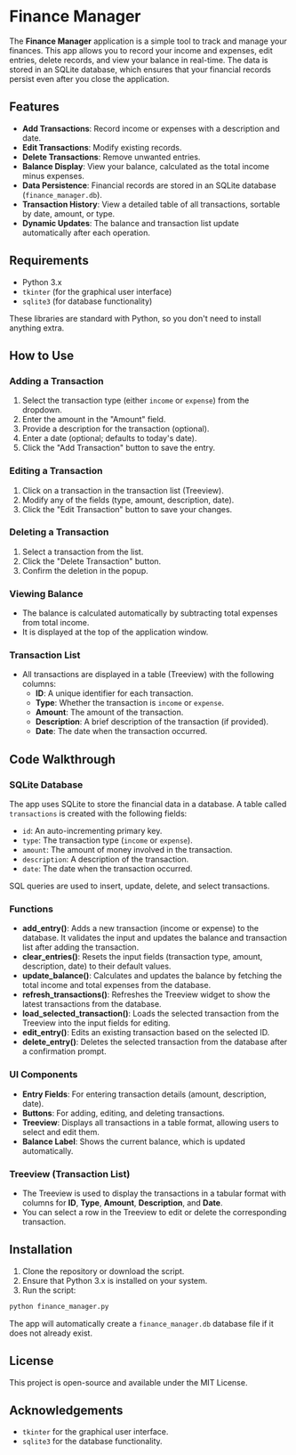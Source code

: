 # Finance Manager

The **Finance Manager** application is a simple tool to track and manage your finances. This app allows you to record your income and expenses, edit entries, delete records, and view your balance in real-time. The data is stored in an SQLite database, which ensures that your financial records persist even after you close the application.

## Features

- **Add Transactions**: Record income or expenses with a description and date.
- **Edit Transactions**: Modify existing records.
- **Delete Transactions**: Remove unwanted entries.
- **Balance Display**: View your balance, calculated as the total income minus expenses.
- **Data Persistence**: Financial records are stored in an SQLite database (`finance_manager.db`).
- **Transaction History**: View a detailed table of all transactions, sortable by date, amount, or type.
- **Dynamic Updates**: The balance and transaction list update automatically after each operation.

## Requirements

- Python 3.x
- `tkinter` (for the graphical user interface)
- `sqlite3` (for database functionality)

These libraries are standard with Python, so you don't need to install anything extra.

## How to Use

### Adding a Transaction
1. Select the transaction type (either `income` or `expense`) from the dropdown.
2. Enter the amount in the "Amount" field.
3. Provide a description for the transaction (optional).
4. Enter a date (optional; defaults to today's date).
5. Click the "Add Transaction" button to save the entry.

### Editing a Transaction
1. Click on a transaction in the transaction list (Treeview).
2. Modify any of the fields (type, amount, description, date).
3. Click the "Edit Transaction" button to save your changes.

### Deleting a Transaction
1. Select a transaction from the list.
2. Click the "Delete Transaction" button.
3. Confirm the deletion in the popup.

### Viewing Balance
- The balance is calculated automatically by subtracting total expenses from total income.
- It is displayed at the top of the application window.

### Transaction List
- All transactions are displayed in a table (Treeview) with the following columns:
  - **ID**: A unique identifier for each transaction.
  - **Type**: Whether the transaction is `income` or `expense`.
  - **Amount**: The amount of the transaction.
  - **Description**: A brief description of the transaction (if provided).
  - **Date**: The date when the transaction occurred.

## Code Walkthrough

### SQLite Database

The app uses SQLite to store the financial data in a database. A table called `transactions` is created with the following fields:
- `id`: An auto-incrementing primary key.
- `type`: The transaction type (`income` or `expense`).
- `amount`: The amount of money involved in the transaction.
- `description`: A description of the transaction.
- `date`: The date when the transaction occurred.

SQL queries are used to insert, update, delete, and select transactions.

### Functions

- **add_entry()**: Adds a new transaction (income or expense) to the database. It validates the input and updates the balance and transaction list after adding the transaction.
- **clear_entries()**: Resets the input fields (transaction type, amount, description, date) to their default values.
- **update_balance()**: Calculates and updates the balance by fetching the total income and total expenses from the database.
- **refresh_transactions()**: Refreshes the Treeview widget to show the latest transactions from the database.
- **load_selected_transaction()**: Loads the selected transaction from the Treeview into the input fields for editing.
- **edit_entry()**: Edits an existing transaction based on the selected ID.
- **delete_entry()**: Deletes the selected transaction from the database after a confirmation prompt.

### UI Components

- **Entry Fields**: For entering transaction details (amount, description, date).
- **Buttons**: For adding, editing, and deleting transactions.
- **Treeview**: Displays all transactions in a table format, allowing users to select and edit them.
- **Balance Label**: Shows the current balance, which is updated automatically.

### Treeview (Transaction List)
- The Treeview is used to display the transactions in a tabular format with columns for **ID**, **Type**, **Amount**, **Description**, and **Date**.
- You can select a row in the Treeview to edit or delete the corresponding transaction.

## Installation

1. Clone the repository or download the script.
2. Ensure that Python 3.x is installed on your system.
3. Run the script:

```bash
python finance_manager.py
```

The app will automatically create a `finance_manager.db` database file if it does not already exist.

## License

This project is open-source and available under the MIT License.

## Acknowledgements

- `tkinter` for the graphical user interface.
- `sqlite3` for the database functionality.
